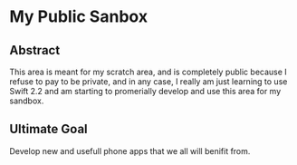# My Public Sanbox
## Abstract
This area is meant for my scratch area, and is completely public because I refuse to pay to be private, and in any case, I really am just learning to use Swift 2.2 and am starting to promerially develop and use this area for my sandbox.  
## Ultimate Goal
Develop new and usefull phone apps that we all will benifit from.
